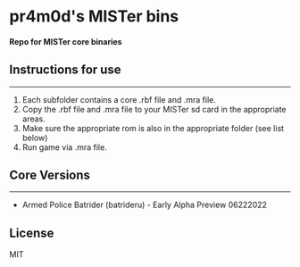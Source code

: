 # pr4m0d's MISTer bins
#### Repo for MISTer core binaries

## Instructions for use
---
1) Each subfolder contains a core .rbf file and .mra file.
2) Copy the .rbf file and .mra file to your MISTer sd card in the appropriate areas.
3) Make sure the appropriate rom is also in the appropriate folder (see list below)
4) Run game via .mra file.

## Core Versions
---
- Armed Police Batrider (batrideru) - Early Alpha Preview 06222022

## License

MIT
